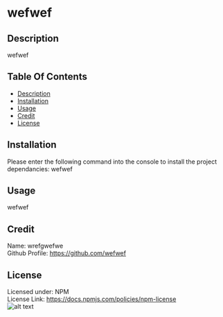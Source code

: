 # wefwef

## Description
wefwef

## Table Of Contents
* [Description](#description)
* [Installation](#installation)
* [Usage](#usage)
* [Credit](#credit)
* [License](#license)

## Installation
Please enter the following command into the console to install the project dependancies: wefwef

## Usage
wefwef

## Credit
Name: wrefgwefwe  
Github Profile: https://github.com/wefwef

## License 
  Licensed under: NPM  
  License Link: https://docs.npmjs.com/policies/npm-license  
  ![alt text](https://img.shields.io/npm/v/16)
  
